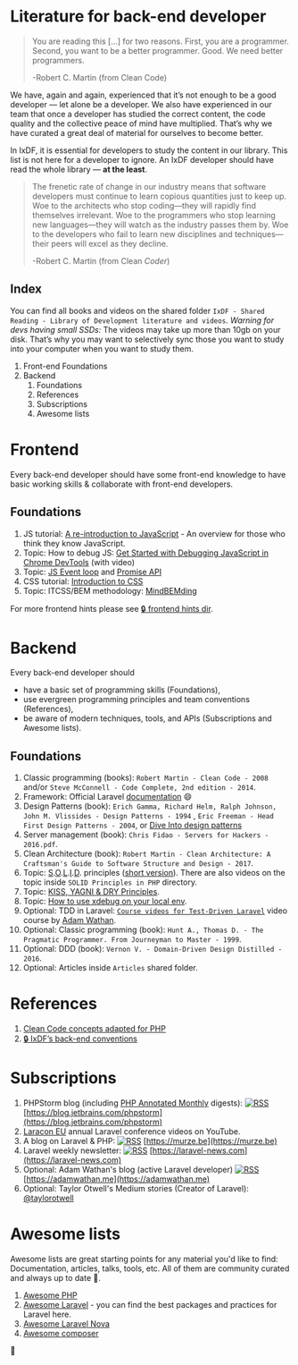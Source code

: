 # Literature for back-end developer

> You are reading this [...] for two reasons. First, you are a programmer. Second, you want to be a better programmer. Good. We need better programmers.
>
> -Robert C. Martin (from Clean Code)

We have, again and again, experienced that it’s not enough to be a good developer — let alone be a developer. We also have
experienced in our team that once a developer has studied the correct content, the code quality and the collective peace of mind
have multiplied. That’s why we have curated a great deal of material for ourselves to become better.

In IxDF, it is essential for developers to study the content in our library. This list is not here for a developer to ignore.
An IxDF developer should have read the whole library — **at the least**.

> The frenetic rate of change in our industry means that software developers must continue to learn copious quantities just to keep up.
> Woe to the architects who stop coding—they will rapidly find themselves irrelevant. Woe to the programmers who stop learning new
> languages—they will watch as the industry passes them by. Woe to the developers who fail to learn new disciplines and techniques—their
> peers will excel as they decline.
>
> -Robert C. Martin (from Clean _Coder_)

## Index

You can find all books and videos on the shared folder `IxDF - Shared Reading - Library of Development literature and videos`.
_Warning for devs having small SSDs:_ The videos may take up more than 10gb on your disk. That’s why
you may want to selectively sync those you want to study into your computer when you want to study them.

1. Front-end Foundations
1. Backend
    1. Foundations
    1. References
    1. Subscriptions
    1. Awesome lists

# Frontend

Every back-end developer should have some front-end knowledge to have basic working skills & collaborate with front-end developers.

## Foundations

1.  JS tutorial:
    [A re-introduction to JavaScript](https://developer.mozilla.org/en-US/docs/Web/JavaScript/A_re-introduction_to_JavaScript) -
    An overview for those who think they know JavaScript.
1.  Topic: How to debug JS: [Get Started with Debugging JavaScript in Chrome DevTools](https://goo.gl/NZxQdD) (with
    video)
1.  Topic:
    [JS Event loop](https://medium.com/@gaurav.pandvia/understanding-javascript-function-executions-tasks-event-loop-call-stack-more-part-1-5683dea1f5ec)
    and [Promise API](https://developers.google.com/web/ilt/pwa/working-with-promises)
1.  CSS tutorial: [Introduction to CSS](https://developer.mozilla.org/en-US/docs/Learn/CSS/Introduction_to_CSS)
1.  Topic: ITCSS/BEM methodology:
    [MindBEMding](https://csswizardry.com/2013/01/mindbemding-getting-your-head-round-bem-syntax/)

For more frontend hints please see [🔒 frontend hints dir](https://github.com/InteractionDesignFoundation/IxDF-web/blob/develop/docs/code/frontend/hints/).

# Backend

Every back-end developer should

-   have a basic set of programming skills (Foundations),
-   use evergreen programming principles and team conventions (References),
-   be aware of modern techniques, tools, and APIs (Subscriptions and Awesome lists).

## Foundations

1. Classic programming (books): `Robert Martin - Clean Code - 2008` and/or
    `Steve McConnell - Code Complete, 2nd edition - 2014`.
2. Framework: Official Laravel [documentation](https://laravel.com/docs/) :smile:
3. Design Patterns (book): `Erich Gamma, Richard Helm, Ralph Johnson, John M. Vlissides - Design Patterns - 1994`
    , `Eric Freeman - Head First Design Patterns - 2004`, or [Dive Into design patterns](https://refactoring.guru/design-patterns/book)
4. Server management (book): `Chris Fidao - Servers for Hackers - 2016.pdf`.
5. Clean Architecture (book): `Robert Martin - Clean Architecture: A Craftsman's Guide to Software Structure and Design - 2017`.
6. Topic:
    [S](https://code.tutsplus.com/tutorials/solid-part-1-the-single-responsibility-principle--net-36074).[O](https://code.tutsplus.com/tutorials/solid-part-2-the-openclosed-principle--net-36600).[L](https://code.tutsplus.com/tutorials/solid-part-3-liskov-substitution-interface-segregation-principles--net-36710).[I](https://code.tutsplus.com/tutorials/solid-part-4-the-dependency-inversion-principle--net-36872).[D](https://code.tutsplus.com/tutorials/solid-part-4-the-dependency-inversion-principle--net-36872).
    principles ([short version](https://jokiruiz.com/software/solid-principles-php/)). There are also videos on the topic inside `SOLID Principles in PHP` directory.
7. Topic:
    [KISS, YAGNI & DRY Principles](https://code.tutsplus.com/tutorials/3-key-software-principles-you-must-understand--net-25161).
8. Topic: [How to use xdebug on your local env](https://deliciousbrains.com/xdebug-advanced-php-debugging/).
9. Optional: TDD in Laravel: [`Course videos for Test-Driven Laravel`](https://course.testdrivenlaravel.com/) video course by [Adam Wathan](https://github.com/adamwathan).
10. Optional: Classic programming (book):
     `Hunt A., Thomas D. - The Pragmatic Programmer. From Journeyman to Master - 1999`.
11. Optional: DDD (book): `Vernon V. - Domain-Driven Design Distilled - 2016`.
12. Optional: Articles inside `Articles` shared folder.

# References

1.  [Clean Code concepts adapted for PHP](clean-code-php.md)
1.  [🔒 IxDF’s back-end conventions](https://github.com/InteractionDesignFoundation/IxDF-web/blob/develop/docs/code/backend/conventions.md)

# Subscriptions

1.  PHPStorm blog (including [PHP Annotated Monthly](https://blog.jetbrains.com/phpstorm/category/php-annotated-monthly/)
    digests):
    [![RSS](https://www.maldonadonoticias.com/beta/images/headers/rss-icon.gif)](https://blog.jetbrains.com/phpstorm/feed/)
    [https://blog.jetbrains.com/phpstorm](https://blog.jetbrains.com/phpstorm)
1.  [Laracon EU](https://www.youtube.com/channel/UCb9XEo_1SDNR8Ucpbktrg5A) annual Laravel conference videos on YouTube.
1.  A blog on Laravel & PHP:
    [![RSS](https://www.maldonadonoticias.com/beta/images/headers/rss-icon.gif)](https://murze.be/feed) [https://murze.be](https://murze.be)
1.  Laravel weekly newsletter:
    [![RSS](https://www.maldonadonoticias.com/beta/images/headers/rss-icon.gif)](https://feed.laravel-news.com/)
    [https://laravel-news.com](https://laravel-news.com)
1.  Optional: Adam Wathan's blog (active Laravel developer)
    [![RSS](https://www.maldonadonoticias.com/beta/images/headers/rss-icon.gif)](https://adamwathan.me/rss)
    [https://adamwathan.me](https://adamwathan.me)
1.  Optional: Taylor Otwell's Medium stories (Creator of Laravel): [@taylorotwell](https://medium.com/@taylorotwell)

# Awesome lists

Awesome lists are great starting points for any material you'd like to find: Documentation, articles, talks,
tools, etc. All of them are community curated and always up to date 🌲.

1.  [Awesome PHP](https://github.com/ziadoz/awesome-php)
1.  [Awesome Laravel](https://github.com/chiraggude/awesome-laravel) - you can find the best packages and practices for
    Laravel here.
1.  [Awesome Laravel Nova](https://github.com/its-awesome/awesome-laravel-nova)
1.  [Awesome composer](https://github.com/jakoch/awesome-composer)

🦄
